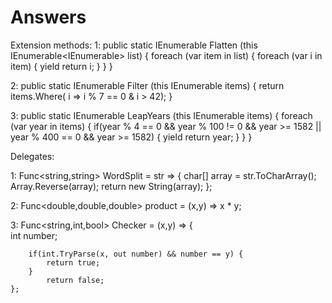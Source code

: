 # Answers

Extension methods:
1:
public static IEnumerable<T> Flatten<T> (this IEnumerable<IEnumerable<T>> list) 
        {
           foreach (var item in list)
           {
               foreach (var i in item)
               {
                   yield return i;
               }
           }
        }

2:
public static IEnumerable<int> Filter (this IEnumerable<int> items) 
        {
            return items.Where( i => i % 7 == 0 & i > 42);
        }

3:
public static IEnumerable<int> LeapYears (this IEnumerable<int> items) 
        {
            foreach (var year in items)
            {
                if(year % 4 == 0 && year % 100 != 0 && year >= 1582 || year % 400 == 0 && year >= 1582) 
                {
                    yield return year;
                }
            }
        }

Delegates:

1:
Func<string,string> WordSplit = str => {
                char[] array = str.ToCharArray();
                Array.Reverse(array);
                return new String(array);
            };

2:
 Func<double,double,double> product = (x,y) => x * y;

3:
    Func<string,int,bool> Checker = (x,y) => {    
        int number;

        if(int.TryParse(x, out number) && number == y) {
            return true;
        } 
            return false;
    };  